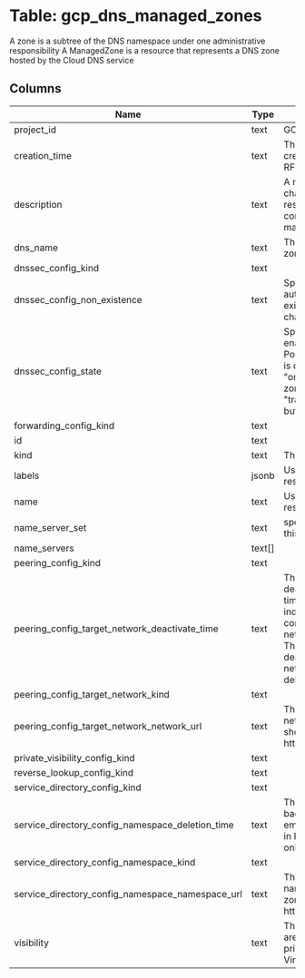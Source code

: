 
# Table: gcp_dns_managed_zones
A zone is a subtree of the DNS namespace under one administrative responsibility A ManagedZone is a resource that represents a DNS zone hosted by the Cloud DNS service
## Columns
| Name        | Type           | Description  |
| ------------- | ------------- | -----  |
|project_id|text|GCP Project Id of the resource|
|creation_time|text|The time that this resource was created on the server This is in RFC3339 text format Output only|
|description|text|A mutable string of at most 1024 characters associated with this resource for the user's convenience Has no effect on the managed zone's function|
|dns_name|text|The DNS name of this managed zone, for instance "examplecom"|
|dnssec_config_kind|text||
|dnssec_config_non_existence|text|Specifies the mechanism for authenticated denial-of-existence responses Can only be changed while the state is OFF|
|dnssec_config_state|text|Specifies whether DNSSEC is enabled, and what mode it is in  Possible values:   "off" - DNSSEC is disabled; the zone is not signed   "on" - DNSSEC is enabled; the zone is signed and fully managed   "transfer" - DNSSEC is enabled, but in a "transfer" mode|
|forwarding_config_kind|text||
|id|text||
|kind|text|The resource type|
|labels|jsonb|User assigned labels for this resource|
|name|text|User assigned name for this resource|
|name_server_set|text|specifies the NameServerSet for this ManagedZone|
|name_servers|text[]||
|peering_config_kind|text||
|peering_config_target_network_deactivate_time|text|The time at which the zone was deactivated, in RFC 3339 date-time format An empty string indicates that the peering connection is active The producer network can deactivate a zone The zone is automatically deactivated if the producer network that the zone targeted is deleted Output only|
|peering_config_target_network_kind|text||
|peering_config_target_network_network_url|text|The fully qualified URL of the VPC network to forward queries to This should be formatted like https://wwwgoogleapis|
|private_visibility_config_kind|text||
|reverse_lookup_config_kind|text||
|service_directory_config_kind|text||
|service_directory_config_namespace_deletion_time|text|The time that the namespace backing this zone was deleted; an empty string if it still exists This is in RFC3339 text format Output only|
|service_directory_config_namespace_kind|text||
|service_directory_config_namespace_namespace_url|text|The fully qualified URL of the namespace associated with the zone Format must be https://servicedirectorygoogleapis|
|visibility|text|The zone's visibility: public zones are exposed to the Internet, while private zones are visible only to Virtual Private Cloud resources|
